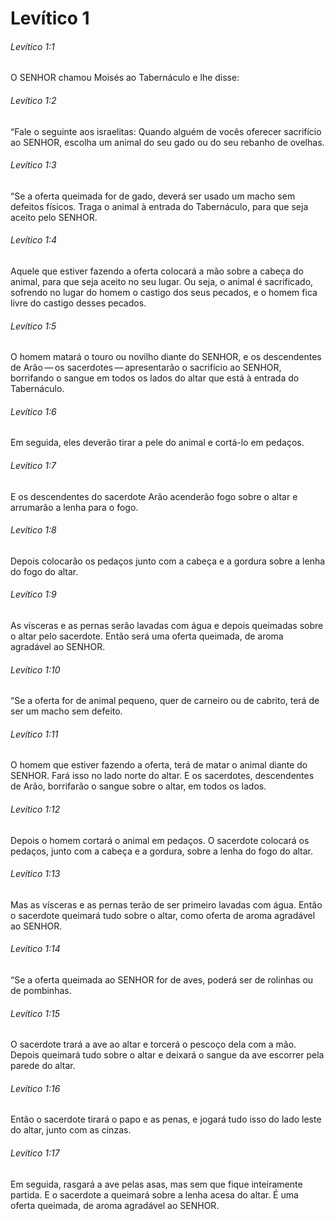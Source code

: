 # Levítico 1

###### Levítico 1:1

O SENHOR chamou Moisés ao Tabernáculo e lhe disse:

###### Levítico 1:2

“Fale o seguinte aos israelitas: Quando alguém de vocês oferecer sacrifício ao SENHOR, escolha um animal do seu gado ou do seu rebanho de ovelhas.

###### Levítico 1:3

“Se a oferta queimada for de gado, deverá ser usado um macho sem defeitos físicos. Traga o animal à entrada do Tabernáculo, para que seja aceito pelo SENHOR.

###### Levítico 1:4

Aquele que estiver fazendo a oferta colocará a mão sobre a cabeça do animal, para que seja aceito no seu lugar. Ou seja, o animal é sacrificado, sofrendo no lugar do homem o castigo dos seus pecados, e o homem fica livre do castigo desses pecados.

###### Levítico 1:5

O homem matará o touro ou novilho diante do SENHOR, e os descendentes de Arão — os sacerdotes — apresentarão o sacrifício ao SENHOR, borrifando o sangue em todos os lados do altar que está à entrada do Tabernáculo.

###### Levítico 1:6

Em seguida, eles deverão tirar a pele do animal e cortá-lo em pedaços.

###### Levítico 1:7

E os descendentes do sacerdote Arão acenderão fogo sobre o altar e arrumarão a lenha para o fogo.

###### Levítico 1:8

Depois colocarão os pedaços junto com a cabeça e a gordura sobre a lenha do fogo do altar.

###### Levítico 1:9

As vísceras e as pernas serão lavadas com água e depois queimadas sobre o altar pelo sacerdote. Então será uma oferta queimada, de aroma agradável ao SENHOR.

###### Levítico 1:10

“Se a oferta for de animal pequeno, quer de carneiro ou de cabrito, terá de ser um macho sem defeito.

###### Levítico 1:11

O homem que estiver fazendo a oferta, terá de matar o animal diante do SENHOR. Fará isso no lado norte do altar. E os sacerdotes, descendentes de Arão, borrifarão o sangue sobre o altar, em todos os lados.

###### Levítico 1:12

Depois o homem cortará o animal em pedaços. O sacerdote colocará os pedaços, junto com a cabeça e a gordura, sobre a lenha do fogo do altar.

###### Levítico 1:13

Mas as vísceras e as pernas terão de ser primeiro lavadas com água. Então o sacerdote queimará tudo sobre o altar, como oferta de aroma agradável ao SENHOR.

###### Levítico 1:14

“Se a oferta queimada ao SENHOR for de aves, poderá ser de rolinhas ou de pombinhas.

###### Levítico 1:15

O sacerdote trará a ave ao altar e torcerá o pescoço dela com a mão. Depois queimará tudo sobre o altar e deixará o sangue da ave escorrer pela parede do altar.

###### Levítico 1:16

Então o sacerdote tirará o papo e as penas, e jogará tudo isso do lado leste do altar, junto com as cinzas.

###### Levítico 1:17

Em seguida, rasgará a ave pelas asas, mas sem que fique inteiramente partida. E o sacerdote a queimará sobre a lenha acesa do altar. É uma oferta queimada, de aroma agradável ao SENHOR.

